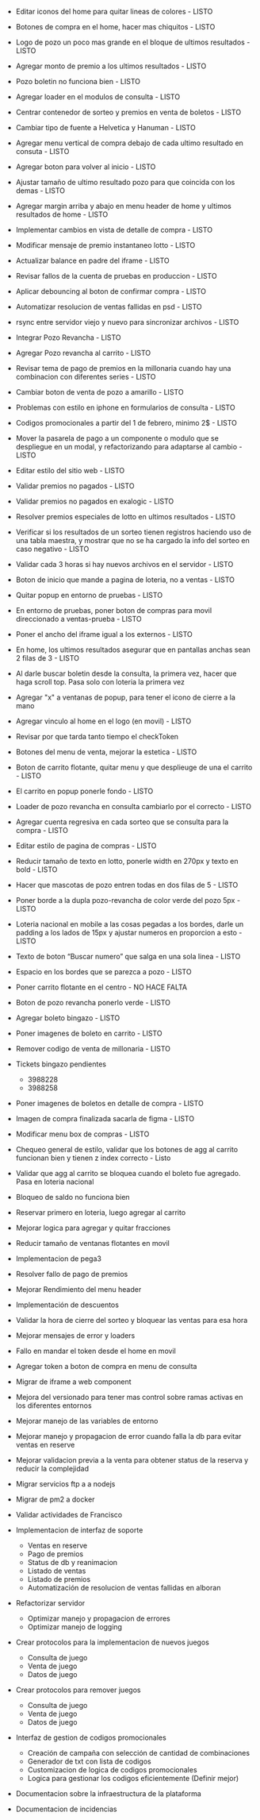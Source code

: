 - Editar iconos del home para quitar lineas de colores - LISTO
- Botones de compra en el home, hacer mas chiquitos - LISTO
- Logo de pozo un poco mas grande en el bloque de ultimos resultados - LISTO
- Agregar monto de premio a los ultimos resultados - LISTO
- Pozo boletin no funciona bien - LISTO
- Agregar loader en el modulos de consulta - LISTO
- Centrar contenedor de sorteo y premios en venta de boletos - LISTO
- Cambiar tipo de fuente a Helvetica y Hanuman - LISTO
- Agregar menu vertical de compra debajo de cada ultimo resultado en consuta - LISTO
- Agregar boton para volver al inicio - LISTO
- Ajustar tamaño de ultimo resultado pozo para que coincida con los demas - LISTO
- Agregar margin arriba y abajo en menu header de home y ultimos resultados de home - LISTO
- Implementar cambios en vista de detalle de compra - LISTO
- Modificar mensaje de premio instantaneo lotto - LISTO
- Actualizar balance en padre del iframe - LISTO
- Revisar fallos de la cuenta de pruebas en produccion - LISTO
- Aplicar debouncing al boton de confirmar compra - LISTO
- Automatizar resolucion de ventas fallidas en psd - LISTO
- rsync entre servidor viejo y nuevo para sincronizar archivos - LISTO
- Integrar Pozo Revancha - LISTO
- Agregar Pozo revancha al carrito - LISTO
- Revisar tema de pago de premios en la millonaria cuando hay una combinacion con diferentes series - LISTO

- Cambiar boton de venta de pozo a amarillo - LISTO
- Problemas con estilo en iphone en formularios de consulta - LISTO
- Codigos promocionales a partir del 1 de febrero, minimo 2$ - LISTO
- Mover la pasarela de pago a un componente o modulo que se despliegue en un modal, y refactorizando para adaptarse al cambio - LISTO

- Editar estilo del sitio web  - LISTO
- Validar premios no pagados - LISTO
- Validar premios no pagados en exalogic - LISTO
- Resolver premios especiales de lotto en ultimos resultados - LISTO
- Verificar si los resultados de un sorteo tienen registros haciendo uso de una tabla maestra, y mostrar que no se ha cargado la info del sorteo en caso negativo - LISTO
- Validar cada 3 horas si hay nuevos archivos en el servidor - LISTO

- Boton de inicio que mande a pagina de loteria, no a ventas - LISTO
- Quitar popup en entorno de pruebas - LISTO
- En entorno de pruebas, poner boton de compras para movil direccionado a ventas-prueba - LISTO
- Poner el ancho del iframe igual a los externos - LISTO

- En home, los ultimos resultados asegurar que en pantallas anchas sean 2 filas de 3 - LISTO
- Al darle buscar boletin desde la consulta, la primera vez, hacer que haga scroll top. Pasa solo con loteria la primera vez
- Agregar "x" a ventanas de popup, para tener el icono de cierre a la mano
- Agregar vinculo al home en el logo (en movil) - LISTO
- Revisar por que tarda tanto tiempo el checkToken
- Botones del menu de venta, mejorar la estetica - LISTO
- Boton de carrito flotante, quitar menu y que desplieuge de una el carrito - LISTO
- El carrito en popup ponerle fondo - LISTO
- Loader de pozo revancha en consulta cambiarlo por el correcto - LISTO

- Agregar cuenta regresiva en cada sorteo que se consulta para la compra - LISTO
- Editar estilo de pagina de compras - LISTO

- Reducir tamaño de texto en lotto, ponerle width en 270px y texto en bold - LISTO
- Hacer que mascotas de pozo entren todas en dos filas de 5 - LISTO
- Poner borde a la dupla pozo-revancha de color verde del pozo 5px - LISTO
- Loteria nacional en mobile a las cosas pegadas a los bordes, darle un padding a los lados de 15px y ajustar numeros en proporcion a esto - LISTO
- Texto de boton “Buscar numero” que salga en una sola linea - LISTO
- Espacio en los bordes que se parezca a pozo - LISTO
- Poner carrito flotante en el centro - NO HACE FALTA
- Boton de pozo revancha ponerlo verde - LISTO

- Agregar boleto bingazo - LISTO
- Poner imagenes de boleto en carrito - LISTO
- Remover codigo de venta de millonaria - LISTO

- Tickets bingazo pendientes
    - 3988228
    - 3988258

- Poner imagenes de boletos en detalle de compra - LISTO
- Imagen de compra finalizada sacarla de figma - LISTO
- Modificar menu box de compras - LISTO
- Chequeo general de estilo, validar que los botones de agg al carrito funcionan bien y tienen z index correcto - Listo

- Validar que agg al carrito se bloquea cuando el boleto fue agregado. Pasa en loteria nacional
- Bloqueo de saldo no funciona bien
- Reservar primero en loteria, luego agregar al carrito
- Mejorar logica para agregar y quitar fracciones
- Reducir tamaño de ventanas flotantes en movil

- Implementacion de pega3
- Resolver fallo de pago de premios
- Mejorar Rendimiento del menu header
- Implementación de descuentos 
- Validar la hora de cierre del sorteo y bloquear las ventas para esa hora
- Mejorar mensajes de error y loaders
- Fallo en mandar el token desde el home en movil
- Agregar token a boton de compra en menu de consulta
- Migrar de iframe a web component

- Mejora del versionado para tener mas control sobre ramas activas en los diferentes entornos
- Mejorar manejo de las variables de entorno
- Mejorar manejo y propagacion de error cuando falla la db para evitar ventas en reserve
- Mejorar validacion previa a la venta para obtener status de la reserva y reducir la complejidad


- Migrar servicios ftp a a nodejs
- Migrar de pm2 a docker
- Validar actividades de Francisco

- Implementacion de interfaz de soporte
    - Ventas en reserve
    - Pago de premios
    - Status de db y reanimacion
    - Listado de ventas
    - Listado de premios
    - Automatización de resolucion de ventas fallidas en alboran


- Refactorizar servidor
    - Optimizar manejo y propagacion de errores
    - Optimizar manejo de logging

- Crear protocolos para la implementacion de nuevos juegos
    - Consulta de juego
    - Venta de juego
    - Datos de juego
- Crear protocolos para remover juegos
    - Consulta de juego
    - Venta de juego
    - Datos de juego

- Interfaz de gestion de codigos promocionales
    - Creación de campaña con selección de cantidad de combinaciones
    - Generador de txt con lista de codigos
    - Customizacion de logica de codigos promocionales
    - Logica para gestionar los codigos eficientemente (Definir mejor)

- Documentacion sobre la infraestructura de la plataforma
- Documentacion de incidencias
